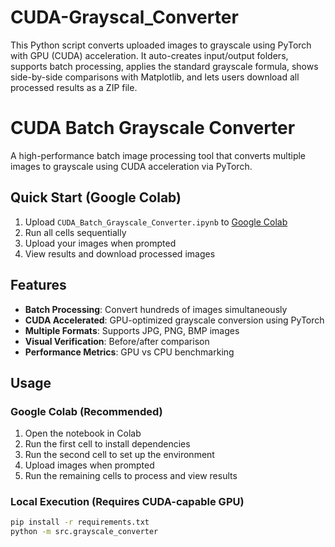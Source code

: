 # CUDA-Grayscal_Converter
This Python script converts uploaded images to grayscale using PyTorch with GPU (CUDA) acceleration. It auto-creates input/output folders, supports batch processing, applies the standard grayscale formula, shows side-by-side comparisons with Matplotlib, and lets users download all processed results as a ZIP file.

# CUDA Batch Grayscale Converter

A high-performance batch image processing tool that converts multiple images to grayscale using CUDA acceleration via PyTorch.

## Quick Start (Google Colab)

1. Upload `CUDA_Batch_Grayscale_Converter.ipynb` to [Google Colab](https://colab.research.google.com/)
2. Run all cells sequentially
3. Upload your images when prompted
4. View results and download processed images

## Features

- **Batch Processing**: Convert hundreds of images simultaneously
- **CUDA Accelerated**: GPU-optimized grayscale conversion using PyTorch
- **Multiple Formats**: Supports JPG, PNG, BMP images
- **Visual Verification**: Before/after comparison
- **Performance Metrics**: GPU vs CPU benchmarking


## Usage

### Google Colab (Recommended)
1. Open the notebook in Colab
2. Run the first cell to install dependencies
3. Run the second cell to set up the environment
4. Upload images when prompted
5. Run the remaining cells to process and view results

### Local Execution (Requires CUDA-capable GPU)
```bash
pip install -r requirements.txt
python -m src.grayscale_converter
